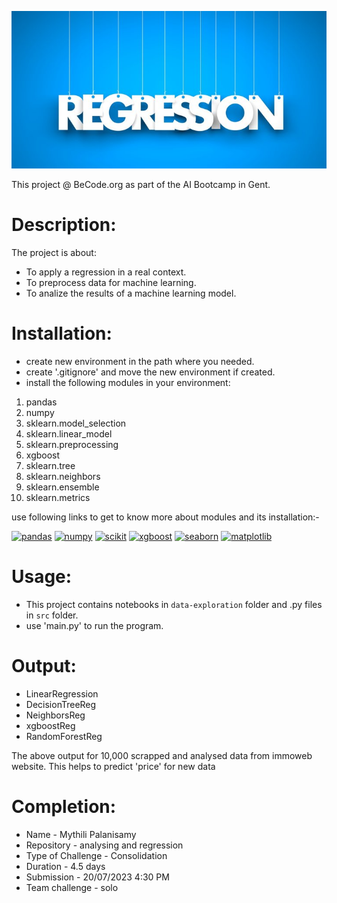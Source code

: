 ![regression](../assets/regression.jpg)

This project @ BeCode.org as part of the AI Bootcamp in Gent.

# Description:
The project is about:
* To apply a regression in a real context.
* To preprocess data for machine learning.
* To analize the results of a machine learning model. 

# Installation:
* create new environment in the path where you needed.
* create '.gitignore' and move the new environment if created.
* install the following modules in your environment:
1. pandas
2. numpy
3. sklearn.model_selection
4. sklearn.linear_model
5. sklearn.preprocessing
6. xgboost
7. sklearn.tree
8. sklearn.neighbors
9. sklearn.ensemble
10. sklearn.metrics

use following links to get to know more about modules and its installation:-

[![pandas](https://img.shields.io/badge/pandas-1.3.5-red)](https://pandas.pydata.org/pandas-docs/version/1.3/getting_started/install.html)
[![numpy](https://img.shields.io/badge/numpy-1.21.6-orange)](https://pypi.org/project/numpy/1.21.6/)
[![scikit](https://img.shields.io/badge/scikit_learn-1.0.2-yellow)](https://pypi.org/project/scikit-learn/1.0.2/)
[![xgboost](https://img.shields.io/badge/xgboost-1.6.2-green)](https://xgboost.readthedocs.io/en/stable/install.html)
[![seaborn](https://img.shields.io/badge/seaborn-0.12.1-blue)](https://seaborn.pydata.org/installing.html)
[![matplotlib](https://img.shields.io/badge/matplotlib-3.5.3-indigo)](https://seaborn.pydata.org/installing.html)


# Usage:
* This project contains notebooks in `data-exploration` folder and .py files in `src` folder.
* use 'main.py' to run the program.

# Output:
* LinearRegression
* DecisionTreeReg
* NeighborsReg
* xgboostReg
* RandomForestReg

The above output for 10,000 scrapped and analysed data from immoweb website.
This helps to predict 'price' for new data

# Completion:
* Name - Mythili Palanisamy
* Repository - analysing and regression
* Type of Challenge - Consolidation
* Duration - 4.5 days
* Submission - 20/07/2023 4:30 PM
* Team challenge - solo

